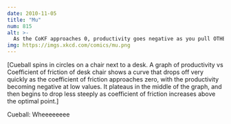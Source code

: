```yaml
---
date: 2010-11-05
title: "Mu"
num: 815
alt: >-
  As the CoKF approaches 0, productivity goes negative as you pull OTHER people into chair-spinning contests.
img: https://imgs.xkcd.com/comics/mu.png
---
```

[Cueball spins in circles on a chair next to a desk. A graph of productivity vs Coefficient of friction of desk chair shows a curve that drops off very quickly as the coefficient of friction approaches zero, with the productivity becoming negative at low values. It plateaus in the middle of the graph, and then begins to drop less steeply as coefficient of friction increases above the optimal point.]

Cueball: Wheeeeeeee